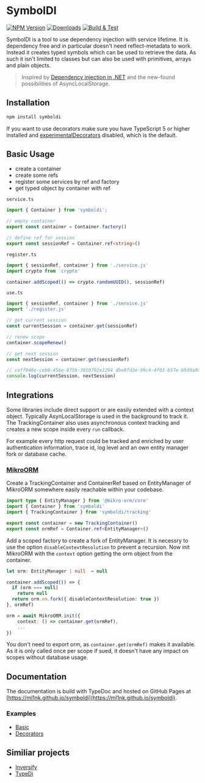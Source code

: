 # SymbolDI

[![NPM Version](https://img.shields.io/npm/v/symboldi.svg)](https://www.npmjs.com/package/symboldi)
[![Downloads](https://img.shields.io/npm/dm/symboldi.svg)](https://www.npmjs.com/package/symboldi)
[![Build & Test](https://github.com/ml1nk/symboldi/actions/workflows/publish.yml/badge.svg)](https://github.com/ml1nk/symboldi/actions/workflows/publish.yml)

SymbolDI is a tool to use dependency injection with service lifetime. It is dependency free and in particular doesn't need reflect-metadata to work. Instead it creates typed symbols which can be used to retrieve the data. As such it isn't limited to classes but can also be used with primitives, arrays and plain objects.

> Inspired by [Dependency injection in .NET](https://learn.microsoft.com/en-us/dotnet/core/extensions/dependency-injection) and the new-found possibilities of AsyncLocalStorage.


## Installation
~~~ts
npm install symboldi
~~~

If you want to use decorators make sure you have TypeScript 5 or higher installed and [experimentalDecorators](https://www.typescriptlang.org/tsconfig#experimentalDecorators) disabled, which is the default.

## Basic Usage

* create a container
* create some refs
* register some services by ref and factory
* get typed object by container with ref

`service.ts`
```ts
import { Container } from 'symboldi';

// empty container
export const container = Container.factory()

// define ref for session
export const sessionRef = Container.ref<string>()
```

`register.ts`
```ts
import { sessionRef, container } from './service.js'
import crypto from 'crypto'

container.addScoped(() => crypto.randomUUID(), sessionRef)
```

`use.ts`
```ts
import { sessionRef, container } from './service.js'
import './register.js'

// get current session
const currentSession = container.get(sessionRef)

// renew scope
container.scopeRenew()

// get next session
const nextSession = container.get(sessionRef)

// ceff046e-ceb0-456e-875b-3010792e1294 dbe8fd2e-99c4-4f03-b57e-b930a90249f2
console.log(currentSession, nextSession)
```

## Integrations

Some libraries include direct support or are easily extended with a  context object. Typically AsynLocalStorage is used in the background to track it. The TrackingContainer also uses asynchronous context tracking and creates a new scope inside every `run` callback.

For example every http request could be tracked and enriched by user authentication information, trace id, log level and an own entity manager fork or database cache.

### [MikroORM](https://github.com/mikro-orm/mikro-orm)

Create a TrackingContainer and ContainerRef based on EntityManager of MikroORM somewhere easily reachable within your codebase.

~~~ts
import type { EntityManager } from '@mikro-orm/core'
import { Container } from 'symboldi'
import { TrackingContainer } from 'symboldi/tracking'

export const container = new TrackingContainer()
export const ormRef = Container.ref<EntityManager>()
~~~

Add a scoped factory to create a fork of EntityManager. It is necessry to use the option `disableContextResolution` to prevent a recursion. Now init MikroORM with the `context` option getting the orm object from the container.

~~~ts
let orm: EntityManager | null  = null

container.addScoped(() => {
  if (orm === null)
    return null
  return orm.em.fork({ disableContextResolution: true })
}, ormRef)

orm = await MikroORM.init({
    context: () => container.get(ormRef),
    ...
})
~~~

You don't need to export orm, as `container.get(ormRef)` makes it available. As it is only called once per scope if sued, it doesn't have any impact on scopes without database usage. 


## Documentation

The documentation is build with TypeDoc and hosted on GitHub Pages at [https://ml1nk.github.io/symboldi](https://ml1nk.github.io/symboldi).

### Examples

- [Basic](https://github.com/ml1nk/symboldi/tree/main/packages/example/src/basic)
- [Decorators](https://github.com/ml1nk/symboldi/tree/main/packages/example/src/decorators)

## Similiar projects
- [Inversify](https://github.com/inversify/InversifyJS)
- [TypeDi](https://github.com/typestack/typedi)

